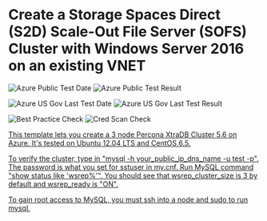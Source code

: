 # Create a Storage Spaces Direct (S2D) Scale-Out File Server (SOFS) Cluster with Windows Server 2016 on an existing VNET

![Azure Public Test Date](https://azurequickstartsservice.blob.core.windows.net/badges/mysql-ha-pxc-zones/PublicLastTestDate.svg)
![Azure Public Test Result](https://azurequickstartsservice.blob.core.windows.net/badges/mysql-ha-pxc-zones/PublicDeployment.svg)

![Azure US Gov Last Test Date](https://azurequickstartsservice.blob.core.windows.net/badges/mysql-ha-pxc-zones/FairfaxLastTestDate.svg)
![Azure US Gov Last Test Result](https://azurequickstartsservice.blob.core.windows.net/badges/mysql-ha-pxc-zones/FairfaxDeployment.svg)

![Best Practice Check](https://azurequickstartsservice.blob.core.windows.net/badges/mysql-ha-pxc-zones/BestPracticeResult.svg)
![Cred Scan Check](https://azurequickstartsservice.blob.core.windows.net/badges/mysql-ha-pxc-zones/CredScanResult.svg)

<a href="https://portal.azure.com/#create/Microsoft.Template/uri/https%3A%2F%2Fazresiliency.blob.core.windows.net%2Fmysql-ha-pxc-zones%2Fazuredeploy.json" target="_blank">
    

<a href="http://armviz.io/#/?load=https%3A%2F%2Fresiliency.blob.core.windows.net%2Fmysql-ha-pxc-zones%2Fazuredeploy.json" target="_blank">
    



This template lets you create a 3 node Percona XtraDB Cluster 5.6 on Azure.  It's tested on Ubuntu 12.04 LTS and CentOS 6.5.  

To verify the cluster, type in "mysql -h your_public_ip_dns_name -u test -p".  The password is what you set for sstuser in my.cnf. Run MySQL command "show status like 'wsrep%'".  You should see that wsrep_cluster_size is 3 by default and wsrep_ready is "ON". 

To gain root access to MySQL, you must ssh into a node and sudo to run mysql.   


